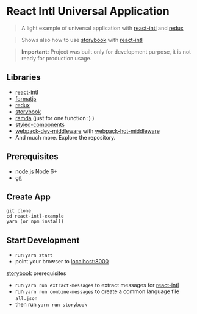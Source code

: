 # React Intl Universal Application 

> A light example of universal application with [react-intl](https://github.com/yahoo/react-intl) and [redux](http://reactjs.github.io/redux/)

> Shows also how to use [storybook](https://github.com/storybooks/react-storybook) with [react-intl](https://github.com/yahoo/react-intl)

> **Important:** Project was built only for development purpose, it is not ready for production usage.

## Libraries

- [react-intl](https://github.com/yahoo/react-intl)
- [formatjs](http://formatjs.io/)
- [redux](http://reactjs.github.io/redux/)
- [storybook](https://github.com/storybooks/react-storybook)
- [ramda](http://ramdajs.com/) (just for one function :) )
- [styled-components](https://github.com/styled-components/styled-components)
- [webpack-dev-middleware](https://github.com/webpack/webpack-dev-middleware) with [webpack-hot-middleware](https://github.com/glenjamin/webpack-hot-middleware)
- And much more. Explore the repository.

## Prerequisites

- [node.js](http://nodejs.org) Node 6+
- [git](https://git-scm.com/downloads)

## Create App
```shell
git clone
cd react-intl-example
yarn (or npm install)
``` 

## Start Development

- run `yarn start`
- point your browser to [localhost:8000](http://localhost:8000)

[storybook](https://github.com/storybooks/react-storybook) prerequisites
- run `yarn run extract-messages` to extract messages for [react-intl](https://github.com/yahoo/react-intl)
- run `yarn run combine-messages` to create a common language file `all.json`
- then run `yarn run storybook`
